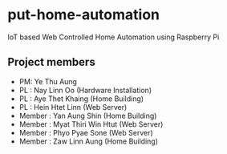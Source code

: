 # put-home-automation
IoT based Web Controlled Home Automation using Raspberry Pi

## Project members
* PM: Ye Thu Aung
* PL : Nay Linn Oo (Hardware Installation)
* PL : Aye Thet Khaing (Home Building)
* PL : Hein Htet Linn (Web Server)
* Member : Yan Aung Shin (Home Building)
* Member  : Myat Thiri Win Htut (Web Server)  
* Member :  Phyo Pyae Sone (Web Server)
* Member  : Zaw Linn Aung (Home Building)
